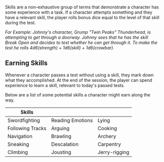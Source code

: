 Skills are a non-exhaustive group of terms that demonstrate a character has some experience with a task. If a character attempts something and they have a relevant skill, the player rolls bonus dice equal to the level of that skill during the test.

*For Example: Johnny's character, Grump "Twin Peaks" Thunderhead, is attempting to get through a doorway. Johnny sees that he has the skill Break Open and decides to test whether he can get through it. To make the test he rolls 4d6(strength) + 1d6(skill) + 1d6(crowbar).*

## Earning Skills
Whenever a character passes a test without using a skill, they mark down what they accomplished. At the end of the session, the player can spend experience to learn a skill, relevant to today's passed tests. 

Below are a list of some potential skills a character might earn along the way.

| Skills           |                  |               |
| ---------------- | ---------------- | ------------- |
| Swordfighting    | Reading Emotions | Lying         |
| Following Tracks | Arguing          | Cooking       |
| Navigation       | Brawling         | Archery       |
| Sneaking         | Descalation      | Carpentry     |
| Climbing         | Jousting         | Jerry-rigging |
